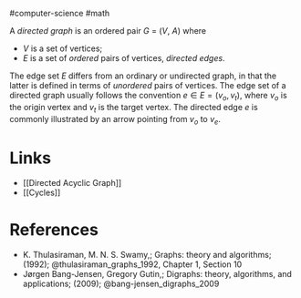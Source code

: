 #computer-science #math

A *directed graph* is an ordered pair _G_ = (_V_, _A_) where

- $V$ is a set of vertices;
- $E$ is a set of *ordered* pairs of vertices, _directed edges_.

The edge set $E$ differs from an ordinary or undirected graph, in that the latter is defined in terms of *unordered* pairs of vertices.
The edge set of a directed graph usually follows the convention $e\in E=(v_o,v_t)$, where $v_o$ is the origin vertex and $v_t$ is the target vertex. The directed edge $e$ is commonly illustrated by an arrow pointing from $v_o$ to $v_e$.
# Links
- [[Directed Acyclic Graph]]
- [[Cycles]]

# References
- K. Thulasiraman, M. N. S. Swamy,; Graphs: theory and algorithms; (1992);  @thulasiraman_graphs_1992, Chapter 1, Section 10
- Jørgen Bang-Jensen, Gregory Gutin,; Digraphs: theory, algorithms, and applications; (2009);  @bang-jensen_digraphs_2009 